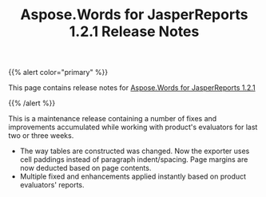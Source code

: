 ﻿---
title: Aspose.Words for JasperReports 1.2.1 Release Notes
articleTitle: Aspose.Words for JasperReports 1.2.1 Release Notes
linktitle: Aspose.Words for JasperReports 1.2.1 Release Notes
description: "Aspose.Words for JasperReports 1.2.1 Release Notes – learn about the latest updates and fixes."
type: docs
weight: 10
url: /jasperreports/aspose-words-for-jasperreports-1-2-1-release-notes/
---

{{% alert color="primary" %}} 

This page contains release notes for [Aspose.Words for JasperReports 1.2.1](https://downloads.aspose.com/words/jasperreports/new-releases/aspose.words-for-jasperreports-1.2.1/)

{{% /alert %}} 

This is a maintenance release containing a number of fixes and improvements accumulated while working with product's evaluators for last two or three weeks.

- The way tables are constructed was changed. Now the exporter uses cell paddings instead of paragraph indent/spacing.
  Page margins are now deducted based on page contents. 
- Multiple fixed and enhancements applied instantly based on product evaluators' reports.
